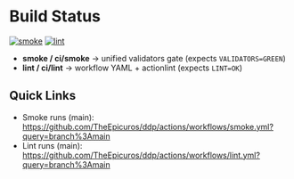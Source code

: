 # Build Status

[![smoke](https://github.com/TheEpicuros/ddp/actions/workflows/smoke.yml/badge.svg?branch=main)](https://github.com/TheEpicuros/ddp/actions/workflows/smoke.yml?query=branch%3Amain)
[![lint](https://github.com/TheEpicuros/ddp/actions/workflows/lint.yml/badge.svg?branch=main)](https://github.com/TheEpicuros/ddp/actions/workflows/lint.yml?query=branch%3Amain)

- **smoke / ci/smoke** → unified validators gate (expects `VALIDATORS=GREEN`)
- **lint / ci/lint** → workflow YAML + actionlint (expects `LINT=OK`)

## Quick Links
- Smoke runs (main): https://github.com/TheEpicuros/ddp/actions/workflows/smoke.yml?query=branch%3Amain
- Lint runs (main): https://github.com/TheEpicuros/ddp/actions/workflows/lint.yml?query=branch%3Amain
